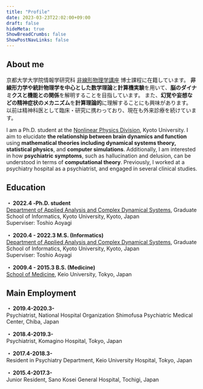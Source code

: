 ```yaml
---
title: "Profile"
date: 2023-03-23T22:02:00+09:00
draft: false
hideMeta: true
ShowBreadCrumbs: false
ShowPostNavLinks: false
---
```


## About me
京都大学大学院情報学研究科 [非線形物理学講座](https://www-np.acs.i.kyoto-u.ac.jp/) 博士課程に在籍しています。
**非線形力学や統計物理学を中心とした数学理論**と**計算機実験**を用いて、**脳のダイナミクスと機能との関係**を解明することを目指しています。
また、**幻覚や妄想などの精神症状のメカニズム**を**計算理論的**に理解することにも興味があります。
以前は精神科医として臨床・研究に携わっており、現在も外来診療を続けています。

I am a Ph.D. student at the [Nonlinear Physics Division](https://www-np.acs.i.kyoto-u.ac.jp/en), Kyoto University.
I aim to elucidate **the relationship between brain dynamics and function** using **mathematical theories including dynamical systems theory, statistical physics**, and **computer simulations**.
Additionally, I am interested in how **psychiatric symptoms**, such as hallucination and delusion, can be understood in terms of **computational theory**.
Previously, I worked at a psychiatry hospital as a psychiatrist, and engaged in several clinical studies.

## Education
**・ 2022.4 -Ph.D. student**  
[Department of Applied Analysis and Complex Dynamical Systems](https://www-np.acs.i.kyoto-u.ac.jp/en), Graduate School of Informatics, Kyoto University, Kyoto, Japan  
Superviser: Toshio Aoyagi

**・ 2020.4 - 2022.3 M.S. (Informatics)**  
[Department of Applied Analysis and Complex Dynamical Systems](https://www-np.acs.i.kyoto-u.ac.jp/en), Graduate School of Informatics, Kyoto University, Kyoto, Japan  
Superviser: Toshio Aoyagi

**・ 2009.4 - 2015.3 B.S. (Medicine)**  
[School of Medicine](https://www.med.keio.ac.jp/en/), Keio University, Tokyo, Japan

## Main Employment
**・ 2019.4-2020.3-**  
Psychiatrist, National Hospital Organization Shimofusa Psychiatric Medical Center, Chiba, Japan

**・ 2018.4-2019.3-**  
Psychiatrist, Komagino Hospital, Tokyo, Japan

**・ 2017.4-2018.3-**  
Resident in Psychiatry Department, Keio University Hospital, Tokyo, Japan

**・ 2015.4-2017.3-**  
Junior Resident, Sano Kosei General Hospital, Tochigi, Japan 

